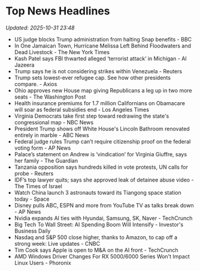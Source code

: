 # Top News Headlines

_Updated: 2025-10-31 23:48_

- US judge blocks Trump administration from halting Snap benefits - BBC
- In One Jamaican Town, Hurricane Melissa Left Behind Floodwaters and Dead Livestock - The New York Times
- Kash Patel says FBI thwarted alleged ‘terrorist attack’ in Michigan - Al Jazeera
- Trump says he is not considering strikes within Venezuela - Reuters
- Trump sets lowest-ever refugee cap. See how other presidents compare. - Axios
- Ohio approves new House map giving Republicans a leg up in two more seats - The Washington Post
- Health insurance premiums for 1.7 million Californians on Obamacare will soar as federal subsidies end - Los Angeles Times
- Virginia Democrats take first step toward redrawing the state's congressional map - NBC News
- President Trump shows off White House's Lincoln Bathroom renovated entirely in marble - ABC News
- Federal judge rules Trump can’t require citizenship proof on the federal voting form - AP News
- Palace’s statement on Andrew is ‘vindication’ for Virginia Giuffre, says her family - The Guardian
- Tanzania opposition says hundreds killed in vote protests, UN calls for probe - Reuters
- IDF’s top lawyer quits; says she approved leak of detainee abuse video - The Times of Israel
- Watch China launch 3 astronauts toward its Tiangong space station today - Space
- Disney pulls ABC, ESPN and more from YouTube TV as talks break down - AP News
- Nvidia expands AI ties with Hyundai, Samsung, SK, Naver - TechCrunch
- Big Tech To Wall Street: AI Spending Boom Will Intensify - Investor's Business Daily
- Nasdaq and S&P 500 close higher, thanks to Amazon, to cap off a strong week: Live updates - CNBC
- Tim Cook says Apple is open to M&A on the AI front - TechCrunch
- AMD Windows Driver Changes For RX 5000/6000 Series Won't Impact Linux Users - Phoronix